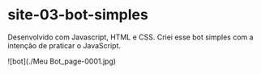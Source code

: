 # site-03-bot-simples
Desenvolvido com Javascript, HTML e CSS. Criei esse bot simples com a intenção de praticar o JavaScript.

![bot](./Meu Bot_page-0001.jpg)
